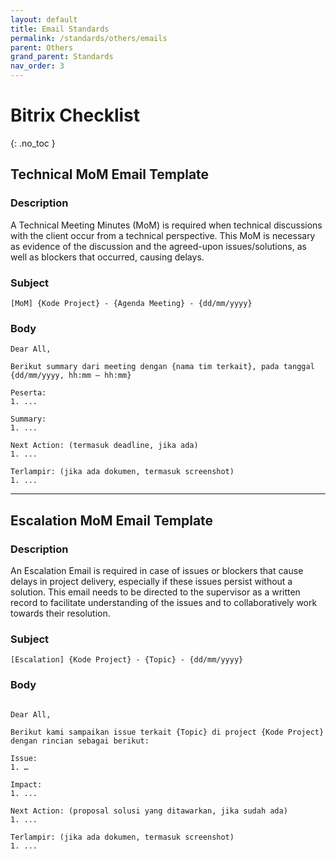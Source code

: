 ```yaml
---
layout: default
title: Email Standards
permalink: /standards/others/emails
parent: Others
grand_parent: Standards
nav_order: 3
---
```


# Bitrix Checklist
{: .no_toc }


## Technical MoM Email Template
### Description
A Technical Meeting Minutes (MoM) is required when technical discussions with the client occur from a technical perspective. This MoM is necessary as evidence of the discussion and the agreed-upon issues/solutions, as well as blockers that occurred, causing delays.
### Subject

```
[MoM] {Kode Project} - {Agenda Meeting} - {dd/mm/yyyy}
```

### Body
```
Dear All,​

Berikut summary dari meeting dengan {nama tim terkait}, pada tanggal {dd/mm/yyyy, hh:mm – hh:mm} ​

Peserta:​
1. ...​

Summary:​
1. ...​

Next Action: (termasuk deadline, jika ada)​
1. ...​

Terlampir: (jika ada dokumen, termasuk screenshot)​
1. ...
```
___

## Escalation MoM Email Template
### Description
An Escalation Email is required in case of issues or blockers that cause delays in project delivery, especially if these issues persist without a solution. This email needs to be directed to the supervisor as a written record to facilitate understanding of the issues and to collaboratively work towards their resolution.

### Subject

```
[Escalation] {Kode Project} - {Topic} - {dd/mm/yyyy}​
```

### Body
```

Dear All,​​

Berikut kami sampaikan issue terkait {Topic} di project {Kode Project} dengan rincian sebagai berikut:​

Issue:​
1. …​

Impact:
1. ...​

Next Action: (proposal solusi yang ditawarkan, jika sudah ada)​
1. ...​

Terlampir: (jika ada dokumen, termasuk screenshot)​
1. ...
```
